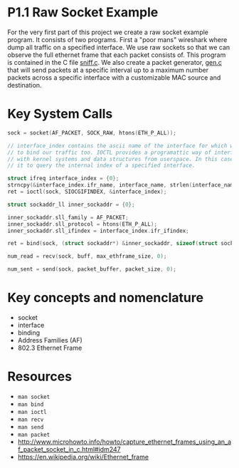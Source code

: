 # P1.1 Raw Socket Example

For the very first part of this project we create a raw socket example program. It consists of two programs. First a "poor mans" wireshark where dump all traffic on a specified interface. We use raw sockets so that we can observe the full ethernet frame that each packet consists of. This program is contained in the C file [sniff.c](./sniff.c). We also create a packet generator, [gen.c](./gen.c) that will send packets at a specific interval up to a maximum number packets across a specific interface with a customizable MAC source and destination.

# Key System Calls

```C
sock = socket(AF_PACKET, SOCK_RAW, htons(ETH_P_ALL));
```

```C
// interface_index contains the ascii name of the interface for which we want
// to bind our traffic too. IOCTL provides a programattic way of interfacing
// with kernel systems and data structures from userspace. In this case we use
// it to query the internal index of a specified interface.

struct ifreq interface_index = {0};
strncpy(&interface_index.ifr_name, interface_name, strlen(interface_name));
ret = ioctl(sock, SIOCGIFINDEX, &interface_index);
```

```C
struct sockaddr_ll inner_sockaddr = {0};

inner_sockaddr.sll_family = AF_PACKET;
inner_sockaddr.sll_protocol = htons(ETH_P_ALL);
inner_sockaddr.sll_ifindex = interface_index.ifr_ifindex;

ret = bind(sock, (struct sockaddr*) &inner_sockaddr, sizeof(struct sockaddr_ll));
```

```C
num_read = recv(sock, buff, max_ethframe_size, 0);
```

```C
num_sent = send(sock, packet_buffer, packet_size, 0);
```

# Key concepts and nomenclature

* socket
* interface
* binding
* Address Families (AF)
* 802.3 Ethernet Frame

# Resources
* `man socket`
* `man bind`
* `man ioctl`
* `man recv`
* `man send`
* `man packet`
* http://www.microhowto.info/howto/capture_ethernet_frames_using_an_af_packet_socket_in_c.html#idm247
* https://en.wikipedia.org/wiki/Ethernet_frame